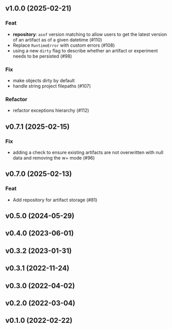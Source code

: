 ## v1.0.0 (2025-02-21)

### Feat

- **repository**: `asof` version matching to allow users to get the latest version of an artifact as of a given datetime (#110)
- Replace `RuntimeError` with custom errors (#108)
- using a new `dirty` flag to describe whether an artifact or experiment needs to be persisted (#98)

### Fix

- make objects dirty by default
- handle string project filepaths (#107)

### Refactor

- refactor exceptions hierarchy (#112)

## v0.7.1 (2025-02-15)

### Fix

- adding a check to ensure existing artifacts are not overwritten with null data and removing the w+ mode (#96)

## v0.7.0 (2025-02-13)

### Feat

- Add repository for artifact storage (#81)

## v0.5.0 (2024-05-29)

## v0.4.0 (2023-06-01)

## v0.3.2 (2023-01-31)

## v0.3.1 (2022-11-24)

## v0.3.0 (2022-04-02)

## v0.2.0 (2022-03-04)

## v0.1.0 (2022-02-22)
